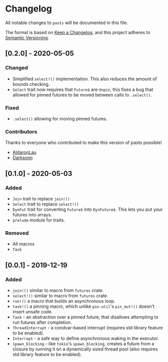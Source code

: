 # Changelog
All notable changes to `pasts` will be documented in this file.

The format is based on [Keep a Changelog](https://keepachangelog.com/en/1.0.0/),
and this project adheres to [Semantic Versioning](https://jeronlau.tk/semver/).

## [0.2.0] - 2020-05-05
### Changed
- Simplified `select!()` implementation.  This also reduces the amount of bounds
  checking.
- `Select` trait now requires that `Future`s are `Unpin`, this fixes a bug that
  allowed for pinned futures to be moved between calls to `.select()`.

### Fixed
- `.select()` allowing for moving pinned futures.

### Contributors
Thanks to everyone who contributed to make this version of pasts possible!

- [AldaronLau](https://github.com/AldaronLau)
- [Darksonn](https://github.com/Darksonn)

## [0.1.0] - 2020-05-03
### Added
- `Join` trait to replace `join!()`
- `Select` trait to replace `select!()`
- `DynFut` trait for converting `Future`s into `DynFuture`s.  This lets you put
  your futures into arrays.
- `prelude` module for traits.

### Removed
- All macros
- `Task`

## [0.0.1] - 2019-12-19
### Added
- `join!()` similar to macro from `futures` crate.
- `select!()` similar to macro from `futures` crate.
- `run!()` a macro that builds an asynchronous loop.
- `task!()` a pinning macro, which unlike `pin-util`'s `pin_mut!()` doesn't
  insert unsafe code.
- `Task` - an abstraction over a pinned future, that disallows attempting to run
  futures after completion.
- `ThreadInterrupt` - a condvar-based interrupt (requires std library feature to
  be enabled).
- `Interrupt` - a safe way to define asynchronous waking in the executor.
- `spawn_blocking` - like `tokio`'s `spawn_blocking`, creates a future from a
  closure by running it on a dynamically sized thread pool (also requires std
  library feature to be enabled).
